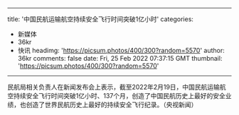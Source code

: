 
---
title: '中国民航运输航空持续安全飞行时间突破1亿小时'
categories: 
 - 新媒体
 - 36kr
 - 快讯
headimg: 'https://picsum.photos/400/300?random=5570'
author: 36kr
comments: false
date: Fri, 25 Feb 2022 07:37:15 GMT
thumbnail: 'https://picsum.photos/400/300?random=5570'
---

<div>   
民航局相关负责人在新闻发布会上表示，截至2022年2月19日，中国民航运输航空持续安全飞行时间突破1亿小时、137个月，创造了中国民航历史上最好的安全业绩，也创造了世界民航历史上最好的持续安全飞行纪录。（央视新闻）  
</div>
            